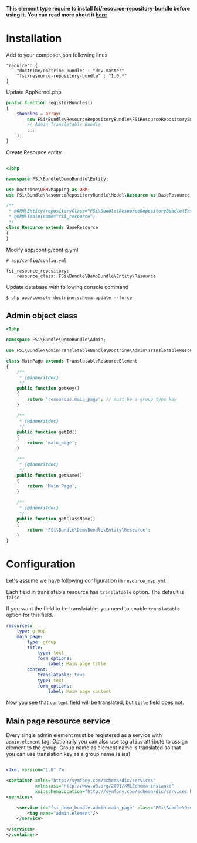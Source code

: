 **This element type require to install fsi/resource-repository-bundle before using it.**
**You can read more about it [here](https://github.com/fsi-open/resource-repository-bundle)**
# Installation

Add to your composer.json following lines

```
"require": {
    "doctrine/doctrine-bundle" : "dev-master"
    "fsi/resource-repository-bundle" : "1.0.*"
}
```

Update AppKernel.php

```php
public function registerBundles()
{
    $bundles = array(
        new FSi\Bundle\ResourceRepositoryBundle\FSiResourceRepositoryBundle(),
        // Admin Translatable Bundle
        ...
    );
}
```

Create Resource entity

```php

<?php

namespace FSi\Bundle\DemoBundle\Entity;

use Doctrine\ORM\Mapping as ORM;
use FSi\Bundle\ResourceRepositoryBundle\Model\Resource as BaseResource;

/**
 * @ORM\Entity(repositoryClass="FSi\Bundle\ResourceRepositoryBundle\Entity\ResourceRepository")
 * @ORM\Table(name="fsi_resource")
 */
class Resource extends BaseResource
{
}
```

Modify app/config/config.yml

```
# app/config/config.yml

fsi_resource_repository:
    resource_class: FSi\Bundle\DemoBundle\Entity\Resource
```

Update database with following console command

```
$ php app/console doctrine:schema:update --force
```

## Admin object class

```php
<?php

namespace FSi\Bundle\DemoBundle\Admin;

use FSi\Bundle\AdminTranslatableBundle\Doctrine\Admin\TranslatableResourceElement;

class MainPage extends TranslatableResourceElement
{
    /**
     * {@inheritdoc}
     */
    public function getKey()
    {
        return 'resources.main_page'; // must be a group type key
    }

    /**
     * {@inheritdoc}
     */
    public function getId()
    {
        return 'main_page';
    }

    /**
     * {@inheritdoc}
     */
    public function getName()
    {
        return 'Main Page';
    }

    /**
     * {@inheritdoc}
     */
    public function getClassName()
    {
        return 'FSi\Bundle\DemoBundle\Entity\Resource';
    }
}
```

# Configuration

Let's assume we have following configuration in ``resource_map.yml``

Each field in translatable resource has ``translatable`` option. The default is ``false``

If you want the field to be translatable, you need to enable ``translatable`` option for this field.

```yml
resources:
    type: group
    main_page:
        type: group
        title:
            type: text
            form_options:
                label: Main page title
        content:
            translatable: true
            type: text
            form_options:
                label: Main page content
```

Now you see that ``content`` field will be translated, but ``title`` field does not.

## Main page resource service

Every single admin element must be registered as a service with ``admin.element`` tag.
Optionally you can also use tag ``alias`` attribute to assign element to the group.
Group name as element name is translated so that you can use translation key as a group name (alias)

```xml

<?xml version="1.0" ?>

<container xmlns="http://symfony.com/schema/dic/services"
           xmlns:xsi="http://www.w3.org/2001/XMLSchema-instance"
           xsi:schemaLocation="http://symfony.com/schema/dic/services http://symfony.com/schema/dic/services/services-1.0.xsd">
<services>

    <service id="fsi_demo_bundle.admin.main_page" class="FSi\Bundle\DemoBundle\Admin\MainPage">
        <tag name="admin.element"/>
    </service>

</services>
</container>

```
